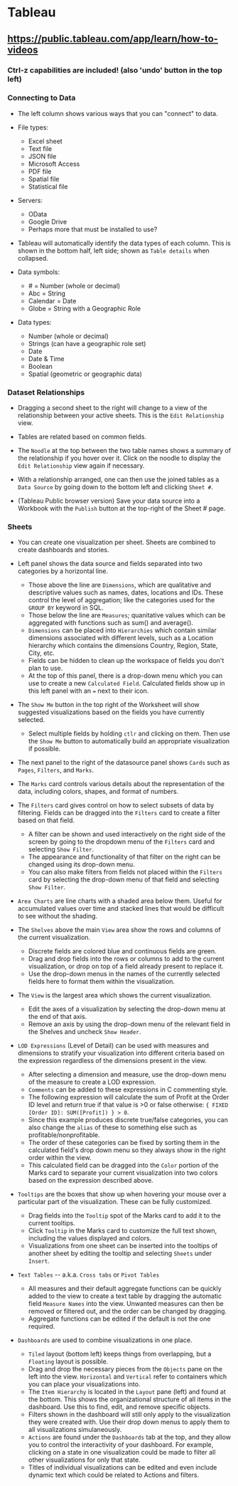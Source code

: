 # Tableau

## https://public.tableau.com/app/learn/how-to-videos

### Ctrl-z capabilities are included! (also 'undo' button in the top left)

### Connecting to Data
* The left column shows various ways that you can "connect" to data.
* File types: 
    * Excel sheet
    * Text file
    * JSON file
    * Microsoft Access
    * PDF file
    * Spatial file
    * Statistical file

* Servers:
    * OData
    * Google Drive
    * Perhaps more that must be installed to use?

* Tableau will automatically identify the data types of each column. This is shown in the bottom half, left side; shown as ``Table details`` when collapsed.
* Data symbols:
    * \# = Number (whole or decimal)
    * Abc = String
    * Calendar = Date
    * Globe = String with a Geographic Role

* Data types:
    * Number (whole or decimal)
    * Strings (can have a geographic role set)
    * Date
    * Date & Time
    * Boolean
    * Spatial (geometric or geographic data)

### Dataset Relationships

* Dragging a second sheet to the right will change to a view of the relationship between your active sheets. This is the ``Edit Relationship`` view.

* Tables are related based on common fields.

* The ``Noodle`` at the top between the two table names shows a summary of the relationship if you hover over it. Click on the noodle to display the ``Edit Relationship`` view again if necessary.

* With a relationship arranged, one can then use the joined tables as a ``Data Source`` by going down to the bottom left and clicking ``Sheet #``.

* (Tableau Public browser version) Save your data source into a Workbook with the ``Publish`` button at the top-right of the Sheet # page.

### Sheets

* You can create one visualization per sheet. Sheets are combined to create dashboards and stories.

* Left panel shows the data source and fields separated into two categories by a horizontal line. 
    * Those above the line are ``Dimensions``, which are qualitative and descriptive values such as names, dates, locations and IDs. These control the level of aggregation; like the categories used for the ``GROUP BY`` keyword in SQL.
    * Those below the line are ``Measures``; quanitative values which can be aggregated with functions such as sum() and average().
    * ``Dimensions`` can be placed into ``Hierarchies`` which contain similar dimensions associated with different levels, such as a Location hierarchy which contains the dimensions Country, Region, State, City, etc.
    * Fields can be hidden to clean up the workspace of fields you don't plan to use.
    * At the top of this panel, there is a drop-down menu which you can use to create a new ``Calculated Field``. Calculated fields show up in this left panel with an ``=`` next to their icon.

* The ``Show Me`` button in the top right of the Worksheet will show suggested visualizations based on the fields you have currently selected.
    * Select multiple fields by holding ``ctlr`` and clicking on them. Then use the ``Show Me`` button to automatically build an appropriate visualization if possible.

* The next panel to the right of the datasource panel shows ``Cards`` such as ``Pages``, ``Filters``, and ``Marks``. 

* The ``Marks`` card controls various details about the representation of the data, including colors, shapes, and format of numbers.

* The ``Filters`` card gives control on how to select subsets of data by filtering. Fields can be dragged into the ``Filters`` card to create a filter based on that field.
    * A filter can be shown and used interactively on the right side of the screen by going to the dropdown menu of the ``Filters`` card and selecting ``Show Filter``.
    * The appearance and functionality of that filter on the right can be changed using its drop-down menu.
    * You can also make filters from fields not placed within the ``Filters`` card by selecting the drop-down menu of that field and selecting ``Show Filter``.

* ``Area Charts`` are line charts with a shaded area below them. Useful for accumulated values over time and stacked lines that would be difficult to see without the shading.

* The ``Shelves`` above the main ``View`` area show the rows and columns of the current visualization.
    * Discrete fields are colored blue and continuous fields are green.
    * Drag and drop fields into the rows or columns to add to the current visualization, or drop on top of a field already present to replace it.
    * Use the drop-down menus in the names of the currently selected fields here to format them within the visualization.

* The ``View`` is the largest area which shows the current visualization.
    * Edit the axes of a visualization by selecting the drop-down menu at the end of that axis.
    * Remove an axis by using the drop-down menu of the relevant field in the Shelves and uncheck ``Show Header``.

* ``LOD Expressions`` (Level of Detail) can be used with measures and dimensions to stratify your visualization into different criteria based on the expression regardless of the dimensions present in the view.
    * After selecting a dimension and measure, use the drop-down menu of the measure to create a LOD expression.
    * ``Comments`` can be added to these expressions in C commenting style.
    * The following expression will calculate the sum of Profit at the Order ID level and return true if that value is >0 or false otherwise: ``{ FIXED [Order ID]: SUM([Profit]) } > 0``. 
    * Since this example produces discrete true/false categories, you can also change the ``alias`` of these to something else such as profitable/nonprofitable.
    * The order of these categories can be fixed by sorting them in the calculated field's drop down menu so they always show in the right order within the view.
    * This calculated field can be dragged into the ``Color`` portion of the Marks card to separate your current visualization into two colors based on the expression described above.

* ``Tooltips`` are the boxes that show up when hovering your mouse over a particular part of the visualization. These can be fully customized.
    * Drag fields into the ``Tooltip`` spot of the Marks card to add it to the current tooltips.
    * Click ``Tooltip`` in the Marks card to customize the full text shown, including the values displayed and colors.
    * Visualizations from one sheet can be inserted into the tooltips of another sheet by editing the tooltip and selecting ``Sheets`` under ``Insert``.

* ``Text Tables`` -- a.k.a. ``Cross tabs`` or ``Pivot Tables``
    * All measures and their default aggregate functions can be quickly added to the view to create a text table by dragging the automatic field ``Measure Names`` into the view. Unwanted measures can then be removed or filtered out, and the order can be changed by dragging.
    * Aggregate functions can be edited if the default is not the one required.

* ``Dashboards`` are used to combine visualizations in one place.
    * ``Tiled`` layout (bottom left) keeps things from overlapping, but a ``Floating`` layout is possible.
    * Drag and drop the necessary pieces from the ``Objects`` pane on the left into the view. ``Horizontal`` and ``Vertical`` refer to containers which you can place your visualizations into.
    * The ``Item Hierarchy`` is located in the ``Layout`` pane (left) and found at the bottom. This shows the organizational structure of all items in the dashboard. Use this to find, edit, and remove specific objects.
    * Filters shown in the dashboard will still only apply to the visualization they were created with. Use their drop down menus to apply them to all visualizations simulaneously.
    * ``Actions`` are found under the ``Dashboards`` tab at the top, and they allow you to control the interactivity of your dashboard. For example, clicking on a state in one visualization could be made to filter all other visualizations for only that state.
    * Titles of individual visualizations can be edited and even include dynamic text which could be related to Actions and filters.
    